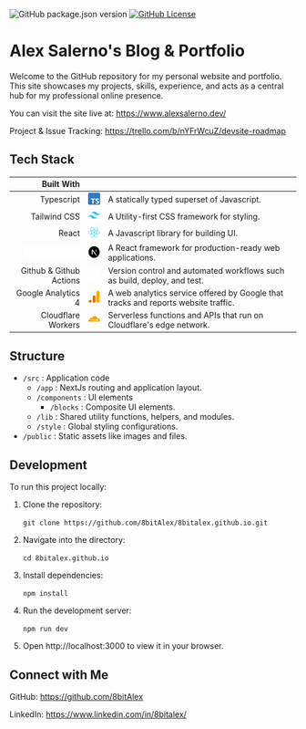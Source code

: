 ![GitHub package.json version](https://img.shields.io/github/package-json/v/8BitAlex/8bitalex.github.io)
[![GitHub License](https://img.shields.io/github/license/8bitAlex/8bitalex.github.io)](https://github.com/8BitAlex/8bitalex.github.io/blob/main/LICENSE)

# Alex Salerno's Blog & Portfolio

Welcome to the GitHub repository for my personal website and portfolio. This site showcases my projects, skills, experience, and acts as a central hub for my professional online presence.

You can visit the site live at:
https://www.alexsalerno.dev/

Project & Issue Tracking: https://trello.com/b/nYFrWcuZ/devsite-roadmap

## Tech Stack

|                                                    Built With |                                                                      |                                                                                    |
| ------------------------------------------------------------: | -------------------------------------------------------------------- | :--------------------------------------------------------------------------------- |
|                                                    Typescript | !["Typescript Logo"](/public/img/icons/brands/typescript-sm.svg)     | A statically typed superset of Javascript.                                         |
|                                                  Tailwind CSS | !["Tailwind CSS Logo"](/public/img/icons/brands/tailwind-sm.svg)     | A Utility-first CSS framework for styling.                                         |
|                                                         React | !["React Logo"](/public/img/icons/brands/fa-react-sm.svg)            | A Javascript library for building UI.                                              |
| !["NextJs Logo"](/public/img/icons/brands/nextjs-text-sm.svg) | !["NextJs Logo"](/public/img/icons/brands/nextjs-icon-sm.svg)        | A React framework for production-ready web applications.                           |
|                                       Github & Github Actions | !["Github Logo"](/public/img/icons/brands/github-mark-white-sm.svg)  | Version control and automated workflows such as build, deploy, and test.           |
|                                            Google Analytics 4 | !["GA4 Logo"](/public/img/icons/brands/google-analytics-icon-sm.svg) | A web analytics service offered by Google that tracks and reports website traffic. |
|                                            Cloudflare Workers | !["Cloudflare Logo"](/public/img/icons/brands/fa-cloudflare-sm.svg)  | Serverless functions and APIs that run on Cloudflare's edge network.               |

## Structure

- `/src` : Application code
  - `/app` : NextJs routing and application layout.
  - `/components` : UI elements
    - `/blocks` : Composite UI elements.
  - `/lib` : Shared utility functions, helpers, and modules.
  - `/style` : Global styling configurations.
- `/public` : Static assets like images and files.

## Development

To run this project locally:

1. Clone the repository:

   `git clone https://github.com/8bitAlex/8bitalex.github.io.git`

2. Navigate into the directory:

   `cd 8bitalex.github.io`

3. Install dependencies:

   `npm install`

4. Run the development server:

   `npm run dev`

5. Open http://localhost:3000 to view it in your browser.

## Connect with Me

GitHub: https://github.com/8bitAlex

LinkedIn: https://www.linkedin.com/in/8bitalex/
